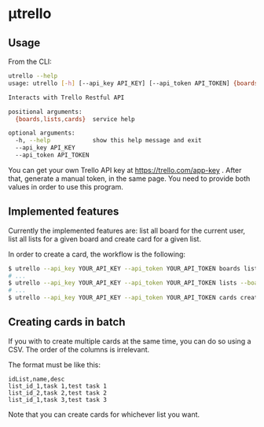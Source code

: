 # µtrello

## Usage

From the CLI:

```bash
utrello --help
usage: utrello [-h] [--api_key API_KEY] [--api_token API_TOKEN] {boards,lists,cards} ...

Interacts with Trello Restful API

positional arguments:
  {boards,lists,cards}  service help

optional arguments:
  -h, --help            show this help message and exit
  --api_key API_KEY
  --api_token API_TOKEN
```

You can get your own Trello API key at https://trello.com/app-key . After that, generate a manual token, in the same page. You need to provide both values in order to use this program.

## Implemented features

Currently the implemented features are: list all board for the current user, list all lists for a given board and create card for a given list.

In order to create a card, the workflow is the following:

```bash
$ utrello --api_key YOUR_API_KEY --api_token YOUR_API_TOKEN boards list
# ...
$ utrello --api_key YOUR_API_KEY --api_token YOUR_API_TOKEN lists --board_id BOARD_ID_FROM_PREVIOUS_OUTPUT
# ...
$ utrello --api_key YOUR_API_KEY --api_token YOUR_API_TOKEN cards create --name test --idList LIST_ID_FROM_PREVIOUS_OUTPUT
```

## Creating cards in batch

If you with to create multiple cards at the same time, you can do so using a CSV. The order of the columns is irrelevant.

The format must be like this:

```csv
idList,name,desc
list_id_1,task 1,test task 1
list_id_2,task 2,test task 2
list_id_1,task 3,test task 3
```
Note that you can create cards for whichever list you want.